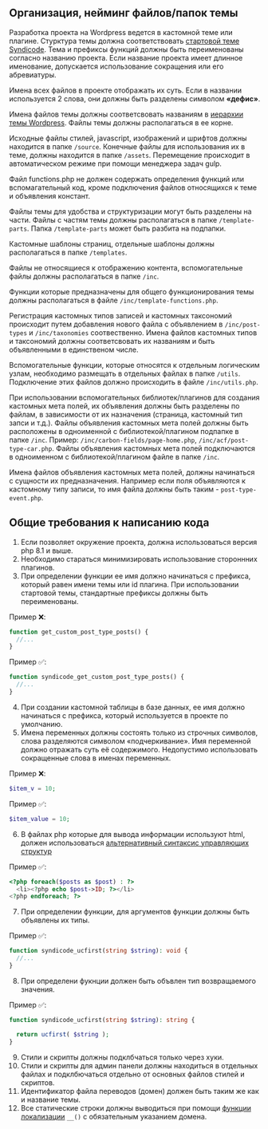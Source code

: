 ## Организация, нейминг файлов/папок темы

Разработка проекта на Wordpress ведется в кастомной теме или плагине. Стурктура темы должна соответствовать [стартовой теме Syndicode](https://github.com/Syndicode/syndicode-wp-starter-theme). Тема и префиксы функций должны быть переименованы согласно названию проекта. Если название проекта имеет длинное именование, допускается использование сокращения или его абревиатуры.

Имена всех файлов в проекте отображать их суть. Если в названии используется 2 слова, они должны быть разделены символом **«дефис»**.

Имена файлов темы должны соответсвовать названиям в [иерархии темы Wordpress](https://codex.wordpress.org/Иерархия_шаблонов). Файлы темы должны располагаться в ее корне.

Исходные файлы стилей, javascript, изображений и шрифтов должны находится в папке `/source`. Конечные файлы для использования их в теме, должны находится в папке `/assets`. Перемещение происходит в автоматическом режиме при помощи менеджера задач gulp.

Файл functions.php не должен содержать определения функций или вспомагательный код, кроме подключения файлов относящихся к теме и объявления констант.

Файлы темы для удобства и структуризации могут быть разделены на части. Файлы с частям темы должны располагаться в папке `/template-parts`. Папка `/template-parts` может быть разбита на подпапки.

Кастомные шаблоны страниц, отдельные шаблоны должны располагаться в папке `/templates`.

Файлы не относящиеся к отображению контента, вспомогательные файлы должны располагаться в папке `/inc`.

Функции которые предназначены для общего функционирования темы должны располагаться в файле `/inc/template-functions.php`.

Регистрация кастомных типов записей и кастомных таксономий происходит путем добавления нового файла с объявлением в `/inc/post-types` и `/inc/taxonomies` соотвественно. Имена файлов кастомных типов и таксономий должны соответсвовать их названиям и быть объявленными в единственом числе.

Вспомогательные функции, которые относятся к отдельным логическим узлам, необходимо размещать в отдельных файлах в папке `/utils`. Подключение этих файлов должно происходить в файле `/inc/utils.php`.

При использовании вспомогательных библиотек/плагинов для создания кастомных мета полей, их объявления должны быть разделены по файлам, в зависимости от их назначения (страница, кастомный тип запси и т.д.). Файлы объявления кастомных мета полей должны быть расположены в одноименной с библиотекой/плагином подпапке в папке `/inc`. Пример: `/inc/carbon-fields/page-home.php`, `/inc/acf/post-type-car.php`. Файлы объявления кастомных мета полей подключаются в одноименном с библиотекой/плагином файле в папке `/inc`.

Имена файлов объявления кастомных мета полей, должны начинаться с сущности их предназначения. Например если поля объявляются к кастомному типу записи, то имя файла должны быть таким - `post-type-event.php`.

## Общие требования к написанию кода

1. Если позволяет окружение проекта, должна использоваться версия php 8.1 и выше.
2. Необходимо стараться минимизировать использование стороннних плагинов.
3. При определении функции ее имя должно начинаться с префикса, который равен имени темы или id плагина. При использовании стартовой темы, стандартные префиксы должны быть переименованы.

Пример ❌:

```php
function get_custom_post_type_posts() {
  //...
}
```

Пример ✅:

```php
function syndicode_get_custom_post_type_posts() {
  //...
}
```

4. При создании кастомной таблицы в базе данных, ее имя должно начинаться с префикса, который используется в проекте по умолчанию.
5. Имена переменных должны состоять только из строчных символов, слова разделяются символом «подчеркивание». Имя переменной должно отражать суть её содержимого. Недопустимо использовать сокращенные слова в именах переменных.

Пример ❌:

```php
$item_v = 10;
```

Пример ✅:

```php
$item_value = 10;
```

6. В файлах php которые для вывода информации используют html, должен использоваться [альтернативный синтаксис управляющих структур](https://www.php.net/manual/ru/control-structures.alternative-syntax.php)

Пример ✅:

```php
<?php foreach($posts as $post) : ?>
  <li><?php echo $post->ID; ?></li>
<?php endforeach; ?>
```

7. При определении функции, для аргументов функции должны быть объявлены их типы.

Пример ✅:

```php
function syndicode_ucfirst(string $string): void {
  //...
}
```

8. При определени фукнции должен быть объвлен тип возвращаемого значения.

Пример ✅:

```php
function syndicode_ucfirst(string $string): string {

  return ucfirst( $string );
}
```

9. Стили и скрипты должны подклбчаться только через хуки.
10. Стили и скрипты для админ панели должны находиться в отдельных файлах и подклбючаться отдельно от основных файлов стилей и скриптов.
11. Идентификатор файла переводов (домен) должен быть таким же как и название темы.
12. Все статические строки должны выводиться при помощи [функции локализации](https://wp-kama.ru/function/__) `__()` с обязательным указанием домена.
